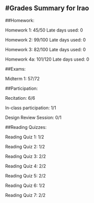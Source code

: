 #Grades Summary for lrao
------------------------

##Homework:

Homework 1: 45/50
Late days used: 0

Homework 2: 99/100
Late days used: 0

Homework 3: 82/100
Late days used: 0

Homework 4a: 101/120
Late days used: 0

##Exams:

Midterm 1: 57/72

##Participation: 

Recitation: 6/6

In-class participation: 1/1

Design Review Session: 0/1

##Reading Quizzes:

Reading Quiz 1: 1/2

Reading Quiz 2: 1/2

Reading Quiz 3: 2/2

Reading Quiz 4: 2/2

Reading Quiz 5: 2/2

Reading Quiz 6: 1/2

Reading Quiz 7: 2/2

